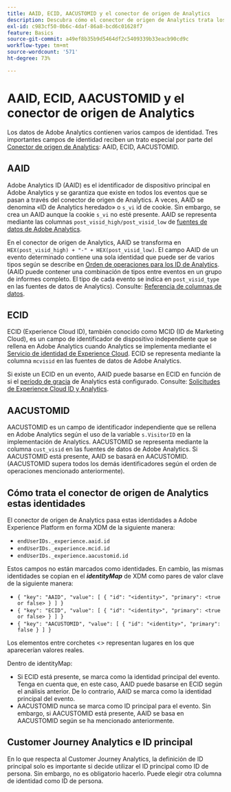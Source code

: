 ```yaml
---
title: AAID, ECID, AACUSTOMID y el conector de origen de Analytics
description: Descubra cómo el conector de origen de Analytics trata los campos de identidad de Adobe Analytics.
exl-id: c983cf50-0b6c-4daf-86a8-bcd6c01628f7
feature: Basics
source-git-commit: a49ef8b35b9d5464df2c5409339b33eacb90cd9c
workflow-type: tm+mt
source-wordcount: '571'
ht-degree: 73%

---
```


# AAID, ECID, AACUSTOMID y el conector de origen de Analytics

Los datos de Adobe Analytics contienen varios campos de identidad. Tres importantes campos de identidad reciben un trato especial por parte del [Conector de origen de Analytics](https://experienceleague.adobe.com/docs/experience-platform/sources/ui-tutorials/create/adobe-applications/analytics.html?lang=es): AAID, ECID, AACUSTOMID.

## AAID

Adobe Analytics ID (AAID) es el identificador de dispositivo principal en Adobe Analytics y se garantiza que existe en todos los eventos que se pasan a través del conector de origen de Analytics. A veces, AAID se denomina «ID de Analytics heredado» o `s_vi` id de cookie. Sin embargo, se crea un AAID aunque la cookie `s_vi` no esté presente. AAID se representa mediante las columnas `post_visid_high/post_visid_low` de [fuentes de datos de Adobe Analytics](https://experienceleague.adobe.com/docs/analytics/export/analytics-data-feed/data-feed-contents/datafeeds-reference.html?lang=es#columns%2C-descriptions%2C-and-data-types).

En el conector de origen de Analytics, AAID se transforma en `HEX(post_visid_high) + "-" + HEX(post_visid_low)`. El campo AAID de un evento determinado contiene una sola identidad que puede ser de varios tipos según se describe en [Orden de operaciones para los ID de Analytics](https://experienceleague.adobe.com/docs/id-service/using/reference/analytics-reference/analytics-order-of-operations.html?lang=es%5B%5D). (AAID puede contener una combinación de tipos entre eventos en un grupo de informes completo. El tipo de cada evento se indica en `post_visid_type` en las fuentes de datos de Analytics). Consulte: [Referencia de columnas de datos](https://experienceleague.adobe.com/docs/analytics/export/analytics-data-feed/data-feed-contents/datafeeds-reference.html?lang=es).

## ECID

ECID (Experience Cloud ID), también conocido como MCID (ID de Marketing Cloud), es un campo de identificador de dispositivo independiente que se rellena en Adobe Analytics cuando Analytics se implementa mediante el [Servicio de identidad de Experience Cloud](https://experienceleague.adobe.com/docs/id-service/using/implementation/setup-analytics.html?lang=es). ECID se representa mediante la columna `mcvisid` en las fuentes de datos de Adobe Analytics.

Si existe un ECID en un evento, AAID puede basarse en ECID en función de si el [período de gracia](https://experienceleague.adobe.com/docs/id-service/using/reference/analytics-reference/grace-period.html?lang=es) de Analytics está configurado. Consulte: [Solicitudes de Experience Cloud ID y Analytics](https://experienceleague.adobe.com/docs/id-service/using/reference/analytics-reference/legacy-analytics.html?lang=es).

## AACUSTOMID

AACUSTOMID es un campo de identificador independiente que se rellena en Adobe Analytics según el uso de la variable `s.VisitorID` en la implementación de Analytics. AACUSTOMID se representa mediante la columna `cust_visid` en las fuentes de datos de Adobe Analytics. Si AACUSTOMID está presente, AAID se basará en AACUSTOMID. (AACUSTOMID supera todos los demás identificadores según el orden de operaciones mencionado anteriormente).

## Cómo trata el conector de origen de Analytics estas identidades

El conector de origen de Analytics pasa estas identidades a Adobe Experience Platform en forma XDM de la siguiente manera:

* `endUserIDs._experience.aaid.id`
* `endUserIDs._experience.mcid.id`
* `endUserIDs._experience.aacustomid.id`

Estos campos no están marcados como identidades. En cambio, las mismas identidades se copian en el **_identityMap_** de XDM como pares de valor clave de la siguiente manera:

* `{ "key": "AAID", "value": [ { "id": "<identity>", "primary": <true or false> } ] }`
* `{ "key": "ECID", "value": [ { "id": "<identity>", "primary": <true or false> } ] }`
* `{ "key": "AACUSTOMID", "value": [ { "id": "<identity>", "primary": false } ] }`

Los elementos entre corchetes &lt;> representan lugares en los que aparecerían valores reales.

Dentro de identityMap:

* Si ECID está presente, se marca como la identidad principal del evento. Tenga en cuenta que, en este caso, AAID puede basarse en ECID según el análisis anterior.
De lo contrario, AAID se marca como la identidad principal del evento.
* AACUSTOMID nunca se marca como ID principal para el evento. Sin embargo, si AACUSTOMID está presente, AAID se basa en AACUSTOMID según se ha mencionado anteriormente.

## Customer Journey Analytics e ID principal

En lo que respecta al Customer Journey Analytics, la definición de ID principal solo es importante si decide utilizar el ID principal como ID de persona. Sin embargo, no es obligatorio hacerlo. Puede elegir otra columna de identidad como ID de persona.
